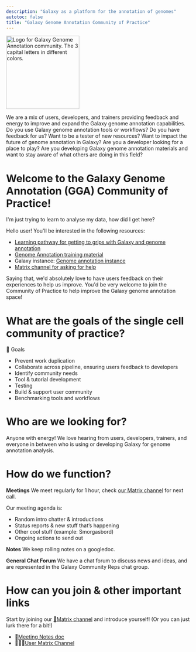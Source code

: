 ```yaml
---
description: "Galaxy as a platform for the annotation of genomes"
autotoc: false
title: "Galaxy Genome Annotation Community of Practice"
---
```


<slot name="/community/sig/common_linkbox" />

<img class="img-fluid float-right" src="/images/logos/gga-logo.png" style="width:200px;" alt="Logo for Galaxy Genome Annotation community. The 3 capital letters in different colors."/>

We are a mix of users, developers, and trainers providing feedback and energy to improve and expand the Galaxy genome annotation capabilities. Do you use Galaxy genome annotation tools or workflows? Do you have feedback for us? Want to be a tester of new resources? Want to impact the future of genome annotation in Galaxy? Are you a developer looking for a place to play? Are you developing Galaxy genome annotation materials and want to stay aware of what others are doing in this field?

# **Welcome to the Galaxy Genome Annotation (GGA) Community of Practice!**

I'm just trying to learn to analyse my data, how did I get here?

Hello user! You'll be interested in the following resources:

 - [Learning pathway for getting to grips with Galaxy and genome annotation](https://training.galaxyproject.org/training-material/learning-pathways/genome-annotation-eukaryote.html)
 - [Genome Annotation training material](https://training.galaxyproject.org/training-material/topics/genome-annotation/)
 - Galaxy instance: [Genome annotation instance](https://annotation.usegalaxy.eu)
 - [Matrix channel for asking for help](https://matrix.to/#/#galaxy-genome-annotation_Lobby:gitter.im)

Saying that, we'd absolutely love to have users feedback on their experiences to help us improve. You'd be very welcome to join the Community of Practice to help improve the Galaxy genome annotation space!

# What are the goals of the single cell community of practice?

🎯 Goals
- Prevent work duplication
- Collaborate across pipeline, ensuring users feedback to developers
- Identify community needs
- Tool & tutorial development
- Testing
- Build & support user community
- Benchmarking tools and workflows

# Who are we looking for?

Anyone with energy! We love hearing from users, developers, trainers, and everyone in between who is using or developing Galaxy for genome annotation analysis.

# How do we function?

**Meetings** We meet regularly for 1 hour, check [our Matrix channel](https://matrix.to/#/#galaxy-genome-annotation_Lobby:gitter.im) for next call.

Our meeting agenda is:
 - Random intro chatter & introductions
 - Status reports & new stuff that’s happening
 - Other cool stuff (example: Smorgasbord)
 - Ongoing actions to send out

**Notes** We keep rolling notes on a googledoc.

**General Chat Forum** We have a chat forum to discuss news and ideas, and are represented in the Galaxy Community Reps chat group.

# How can you join & other important links

Start by joining our [💬Matrix channel](https://matrix.to/#/#galaxy-genome-annotation_Lobby:gitter.im) and introduce yourself! (Or you can just lurk there for a bit!)

 - 📝[Meeting Notes doc](https://docs.google.com/document/d/1GA6CQaQUU7sGHXPN194cNnj-fMUe0CcIIjI0FFoKdqE/edit)
 - 🧑🏽‍🏫[User Matrix Channel](https://matrix.to/#/#galaxy-genome-annotation_Lobby:gitter.im)
